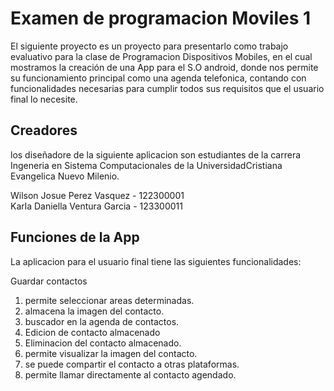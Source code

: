 
# Examen de programacion Moviles 1

El siguiente proyecto es un proyecto para presentarlo como trabajo evaluativo para la clase de Programacion Dispositivos Mobiles, en el cual mostramos la creación de una App para el S.O android, donde nos permite su funcionamiento principal como una agenda telefonica, contando con funcionalidades necesarias para cumplir todos sus requisitos que el usuario final lo necesite.



## Creadores
los diseñadore de la siguiente aplicacion son estudiantes de la carrera Ingeneria en Sistema Computacionales de la UniversidadCristiana Evangelica Nuevo Milenio.

Wilson Josue Perez Vasquez - 122300001  
Karla Daniella Ventura Garcia - 123300011
## Funciones de la App
La aplicacion para el usuario final tiene las siguientes funcionalidades:

Guardar contactos
1. permite seleccionar areas determinadas.
2. almacena la imagen del contacto.
3. buscador en la agenda de contactos.
4. Edicion de contacto almacenado
5. Eliminacion del contacto almacenado.
6. permite visualizar la imagen del contacto.
7. se puede compartir el contacto a otras plataformas.
8. permite llamar directamente al contacto agendado.
